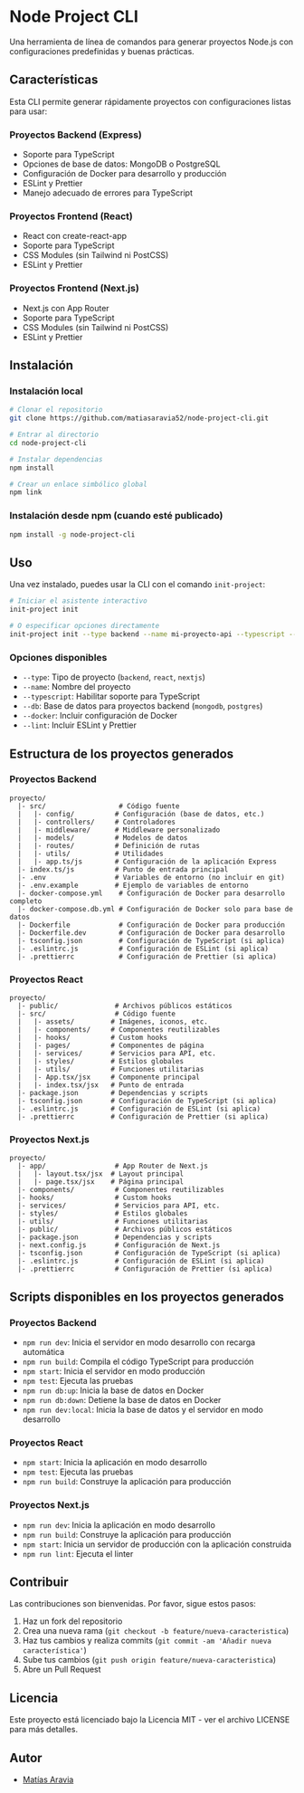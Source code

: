 # Node Project CLI

Una herramienta de línea de comandos para generar proyectos Node.js con configuraciones predefinidas y buenas prácticas.

## Características

Esta CLI permite generar rápidamente proyectos con configuraciones listas para usar:

### Proyectos Backend (Express)
- Soporte para TypeScript
- Opciones de base de datos: MongoDB o PostgreSQL
- Configuración de Docker para desarrollo y producción
- ESLint y Prettier
- Manejo adecuado de errores para TypeScript

### Proyectos Frontend (React)
- React con create-react-app
- Soporte para TypeScript
- CSS Modules (sin Tailwind ni PostCSS)
- ESLint y Prettier

### Proyectos Frontend (Next.js)
- Next.js con App Router
- Soporte para TypeScript
- CSS Modules (sin Tailwind ni PostCSS)
- ESLint y Prettier

## Instalación

### Instalación local

```bash
# Clonar el repositorio
git clone https://github.com/matiasaravia52/node-project-cli.git

# Entrar al directorio
cd node-project-cli

# Instalar dependencias
npm install

# Crear un enlace simbólico global
npm link
```

### Instalación desde npm (cuando esté publicado)

```bash
npm install -g node-project-cli
```

## Uso

Una vez instalado, puedes usar la CLI con el comando `init-project`:

```bash
# Iniciar el asistente interactivo
init-project init

# O especificar opciones directamente
init-project init --type backend --name mi-proyecto-api --typescript --db postgres --docker
```

### Opciones disponibles

- `--type`: Tipo de proyecto (`backend`, `react`, `nextjs`)
- `--name`: Nombre del proyecto
- `--typescript`: Habilitar soporte para TypeScript
- `--db`: Base de datos para proyectos backend (`mongodb`, `postgres`)
- `--docker`: Incluir configuración de Docker
- `--lint`: Incluir ESLint y Prettier

## Estructura de los proyectos generados

### Proyectos Backend

```
proyecto/
  |- src/                  # Código fuente
  |   |- config/          # Configuración (base de datos, etc.)
  |   |- controllers/     # Controladores
  |   |- middleware/      # Middleware personalizado
  |   |- models/          # Modelos de datos
  |   |- routes/          # Definición de rutas
  |   |- utils/           # Utilidades
  |   |- app.ts/js        # Configuración de la aplicación Express
  |- index.ts/js          # Punto de entrada principal
  |- .env                 # Variables de entorno (no incluir en git)
  |- .env.example         # Ejemplo de variables de entorno
  |- docker-compose.yml    # Configuración de Docker para desarrollo completo
  |- docker-compose.db.yml # Configuración de Docker solo para base de datos
  |- Dockerfile            # Configuración de Docker para producción
  |- Dockerfile.dev        # Configuración de Docker para desarrollo
  |- tsconfig.json         # Configuración de TypeScript (si aplica)
  |- .eslintrc.js          # Configuración de ESLint (si aplica)
  |- .prettierrc           # Configuración de Prettier (si aplica)
```

### Proyectos React

```
proyecto/
  |- public/              # Archivos públicos estáticos
  |- src/                 # Código fuente
  |   |- assets/         # Imágenes, iconos, etc.
  |   |- components/     # Componentes reutilizables
  |   |- hooks/          # Custom hooks
  |   |- pages/          # Componentes de página
  |   |- services/       # Servicios para API, etc.
  |   |- styles/         # Estilos globales
  |   |- utils/          # Funciones utilitarias
  |   |- App.tsx/jsx     # Componente principal
  |   |- index.tsx/jsx   # Punto de entrada
  |- package.json        # Dependencias y scripts
  |- tsconfig.json       # Configuración de TypeScript (si aplica)
  |- .eslintrc.js        # Configuración de ESLint (si aplica)
  |- .prettierrc         # Configuración de Prettier (si aplica)
```

### Proyectos Next.js

```
proyecto/
  |- app/                 # App Router de Next.js
  |   |- layout.tsx/jsx  # Layout principal
  |   |- page.tsx/jsx    # Página principal
  |- components/          # Componentes reutilizables
  |- hooks/               # Custom hooks
  |- services/            # Servicios para API, etc.
  |- styles/              # Estilos globales
  |- utils/               # Funciones utilitarias
  |- public/              # Archivos públicos estáticos
  |- package.json         # Dependencias y scripts
  |- next.config.js       # Configuración de Next.js
  |- tsconfig.json        # Configuración de TypeScript (si aplica)
  |- .eslintrc.js         # Configuración de ESLint (si aplica)
  |- .prettierrc          # Configuración de Prettier (si aplica)
```

## Scripts disponibles en los proyectos generados

### Proyectos Backend

- `npm run dev`: Inicia el servidor en modo desarrollo con recarga automática
- `npm run build`: Compila el código TypeScript para producción
- `npm start`: Inicia el servidor en modo producción
- `npm test`: Ejecuta las pruebas
- `npm run db:up`: Inicia la base de datos en Docker
- `npm run db:down`: Detiene la base de datos en Docker
- `npm run dev:local`: Inicia la base de datos y el servidor en modo desarrollo

### Proyectos React

- `npm start`: Inicia la aplicación en modo desarrollo
- `npm test`: Ejecuta las pruebas
- `npm run build`: Construye la aplicación para producción

### Proyectos Next.js

- `npm run dev`: Inicia la aplicación en modo desarrollo
- `npm run build`: Construye la aplicación para producción
- `npm start`: Inicia un servidor de producción con la aplicación construida
- `npm run lint`: Ejecuta el linter

## Contribuir

Las contribuciones son bienvenidas. Por favor, sigue estos pasos:

1. Haz un fork del repositorio
2. Crea una nueva rama (`git checkout -b feature/nueva-caracteristica`)
3. Haz tus cambios y realiza commits (`git commit -am 'Añadir nueva característica'`)
4. Sube tus cambios (`git push origin feature/nueva-caracteristica`)
5. Abre un Pull Request

## Licencia

Este proyecto está licenciado bajo la Licencia MIT - ver el archivo LICENSE para más detalles.

## Autor

- [Matías Aravia](https://github.com/matiasaravia52)
